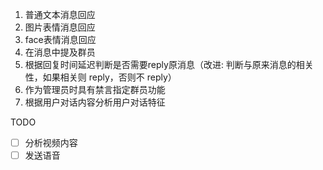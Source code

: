 1. 普通文本消息回应
2. 图片表情消息回应
3. face表情消息回应
4. 在消息中提及群员
5. 根据回复时间延迟判断是否需要reply原消息（改进: 判断与原来消息的相关性，如果相关则 reply，否则不 reply）
6. 作为管理员时具有禁言指定群员功能
7. 根据用户对话内容分析用户对话特征

TODO
- [ ] 分析视频内容
- [ ] 发送语音
